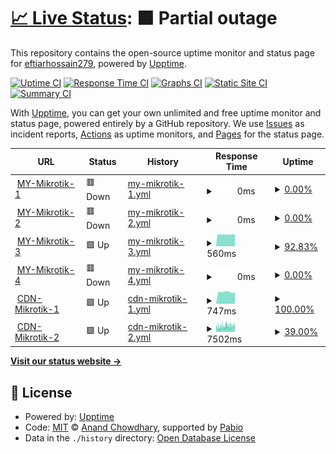 # [📈 Live Status](https://eftiarhossain279.github.io/mynyc): <!--live status--> **🟧 Partial outage**

This repository contains the open-source uptime monitor and status page for [eftiarhossain279](https://eftiarhossain279.github.io/mynyc), powered by [Upptime](https://github.com/upptime/upptime).

[![Uptime CI](https://github.com/eftiarhossain279/mynyc/workflows/Uptime%20CI/badge.svg)](https://github.com/eftiarhossain279/mynyc/actions?query=workflow%3A%22Uptime+CI%22)
[![Response Time CI](https://github.com/eftiarhossain279/mynyc/workflows/Response%20Time%20CI/badge.svg)](https://github.com/eftiarhossain279/mynyc/actions?query=workflow%3A%22Response+Time+CI%22)
[![Graphs CI](https://github.com/eftiarhossain279/mynyc/workflows/Graphs%20CI/badge.svg)](https://github.com/eftiarhossain279/mynyc/actions?query=workflow%3A%22Graphs+CI%22)
[![Static Site CI](https://github.com/eftiarhossain279/mynyc/workflows/Static%20Site%20CI/badge.svg)](https://github.com/eftiarhossain279/mynyc/actions?query=workflow%3A%22Static+Site+CI%22)
[![Summary CI](https://github.com/eftiarhossain279/mynyc/workflows/Summary%20CI/badge.svg)](https://github.com/eftiarhossain279/mynyc/actions?query=workflow%3A%22Summary+CI%22)

With [Upptime](https://upptime.js.org), you can get your own unlimited and free uptime monitor and status page, powered entirely by a GitHub repository. We use [Issues](https://github.com/eftiarhossain279/mynyc/issues) as incident reports, [Actions](https://github.com/eftiarhossain279/mynyc/actions) as uptime monitors, and [Pages](https://eftiarhossain279.github.io/mynyc) for the status page.

<!--start: status pages-->
<!-- This summary is generated by Upptime (https://github.com/upptime/upptime) -->
<!-- Do not edit this manually, your changes will be overwritten -->
<!-- prettier-ignore -->
| URL | Status | History | Response Time | Uptime |
| --- | ------ | ------- | ------------- | ------ |
| <img alt="" src="https://icons.duckduckgo.com/ip3/118.179.45.40.ico" height="13"> [MY-Mikrotik-1](http://118.179.45.40:64000) | 🟥 Down | [my-mikrotik-1.yml](https://github.com/eftiarhossain279/mynyc/commits/HEAD/history/my-mikrotik-1.yml) | <details><summary><img alt="Response time graph" src="./graphs/my-mikrotik-1/response-time-week.png" height="20"> 0ms</summary><br><a href="https://eftiarhossain279.github.io/mynyc/history/my-mikrotik-1"><img alt="Response time 527" src="https://img.shields.io/endpoint?url=https%3A%2F%2Fraw.githubusercontent.com%2Feftiarhossain279%2Fmynyc%2FHEAD%2Fapi%2Fmy-mikrotik-1%2Fresponse-time.json"></a><br><a href="https://eftiarhossain279.github.io/mynyc/history/my-mikrotik-1"><img alt="24-hour response time 0" src="https://img.shields.io/endpoint?url=https%3A%2F%2Fraw.githubusercontent.com%2Feftiarhossain279%2Fmynyc%2FHEAD%2Fapi%2Fmy-mikrotik-1%2Fresponse-time-day.json"></a><br><a href="https://eftiarhossain279.github.io/mynyc/history/my-mikrotik-1"><img alt="7-day response time 0" src="https://img.shields.io/endpoint?url=https%3A%2F%2Fraw.githubusercontent.com%2Feftiarhossain279%2Fmynyc%2FHEAD%2Fapi%2Fmy-mikrotik-1%2Fresponse-time-week.json"></a><br><a href="https://eftiarhossain279.github.io/mynyc/history/my-mikrotik-1"><img alt="30-day response time 0" src="https://img.shields.io/endpoint?url=https%3A%2F%2Fraw.githubusercontent.com%2Feftiarhossain279%2Fmynyc%2FHEAD%2Fapi%2Fmy-mikrotik-1%2Fresponse-time-month.json"></a><br><a href="https://eftiarhossain279.github.io/mynyc/history/my-mikrotik-1"><img alt="1-year response time 527" src="https://img.shields.io/endpoint?url=https%3A%2F%2Fraw.githubusercontent.com%2Feftiarhossain279%2Fmynyc%2FHEAD%2Fapi%2Fmy-mikrotik-1%2Fresponse-time-year.json"></a></details> | <details><summary><a href="https://eftiarhossain279.github.io/mynyc/history/my-mikrotik-1">0.00%</a></summary><a href="https://eftiarhossain279.github.io/mynyc/history/my-mikrotik-1"><img alt="All-time uptime 5.09%" src="https://img.shields.io/endpoint?url=https%3A%2F%2Fraw.githubusercontent.com%2Feftiarhossain279%2Fmynyc%2FHEAD%2Fapi%2Fmy-mikrotik-1%2Fuptime.json"></a><br><a href="https://eftiarhossain279.github.io/mynyc/history/my-mikrotik-1"><img alt="24-hour uptime 0.00%" src="https://img.shields.io/endpoint?url=https%3A%2F%2Fraw.githubusercontent.com%2Feftiarhossain279%2Fmynyc%2FHEAD%2Fapi%2Fmy-mikrotik-1%2Fuptime-day.json"></a><br><a href="https://eftiarhossain279.github.io/mynyc/history/my-mikrotik-1"><img alt="7-day uptime 0.00%" src="https://img.shields.io/endpoint?url=https%3A%2F%2Fraw.githubusercontent.com%2Feftiarhossain279%2Fmynyc%2FHEAD%2Fapi%2Fmy-mikrotik-1%2Fuptime-week.json"></a><br><a href="https://eftiarhossain279.github.io/mynyc/history/my-mikrotik-1"><img alt="30-day uptime 0.00%" src="https://img.shields.io/endpoint?url=https%3A%2F%2Fraw.githubusercontent.com%2Feftiarhossain279%2Fmynyc%2FHEAD%2Fapi%2Fmy-mikrotik-1%2Fuptime-month.json"></a><br><a href="https://eftiarhossain279.github.io/mynyc/history/my-mikrotik-1"><img alt="1-year uptime 5.09%" src="https://img.shields.io/endpoint?url=https%3A%2F%2Fraw.githubusercontent.com%2Feftiarhossain279%2Fmynyc%2FHEAD%2Fapi%2Fmy-mikrotik-1%2Fuptime-year.json"></a></details>
| <img alt="" src="https://icons.duckduckgo.com/ip3/37.221.99.115.ico" height="13"> [MY-Mikrotik-2](http://37.221.99.115:64000) | 🟥 Down | [my-mikrotik-2.yml](https://github.com/eftiarhossain279/mynyc/commits/HEAD/history/my-mikrotik-2.yml) | <details><summary><img alt="Response time graph" src="./graphs/my-mikrotik-2/response-time-week.png" height="20"> 0ms</summary><br><a href="https://eftiarhossain279.github.io/mynyc/history/my-mikrotik-2"><img alt="Response time 2360" src="https://img.shields.io/endpoint?url=https%3A%2F%2Fraw.githubusercontent.com%2Feftiarhossain279%2Fmynyc%2FHEAD%2Fapi%2Fmy-mikrotik-2%2Fresponse-time.json"></a><br><a href="https://eftiarhossain279.github.io/mynyc/history/my-mikrotik-2"><img alt="24-hour response time 0" src="https://img.shields.io/endpoint?url=https%3A%2F%2Fraw.githubusercontent.com%2Feftiarhossain279%2Fmynyc%2FHEAD%2Fapi%2Fmy-mikrotik-2%2Fresponse-time-day.json"></a><br><a href="https://eftiarhossain279.github.io/mynyc/history/my-mikrotik-2"><img alt="7-day response time 0" src="https://img.shields.io/endpoint?url=https%3A%2F%2Fraw.githubusercontent.com%2Feftiarhossain279%2Fmynyc%2FHEAD%2Fapi%2Fmy-mikrotik-2%2Fresponse-time-week.json"></a><br><a href="https://eftiarhossain279.github.io/mynyc/history/my-mikrotik-2"><img alt="30-day response time 0" src="https://img.shields.io/endpoint?url=https%3A%2F%2Fraw.githubusercontent.com%2Feftiarhossain279%2Fmynyc%2FHEAD%2Fapi%2Fmy-mikrotik-2%2Fresponse-time-month.json"></a><br><a href="https://eftiarhossain279.github.io/mynyc/history/my-mikrotik-2"><img alt="1-year response time 2360" src="https://img.shields.io/endpoint?url=https%3A%2F%2Fraw.githubusercontent.com%2Feftiarhossain279%2Fmynyc%2FHEAD%2Fapi%2Fmy-mikrotik-2%2Fresponse-time-year.json"></a></details> | <details><summary><a href="https://eftiarhossain279.github.io/mynyc/history/my-mikrotik-2">0.00%</a></summary><a href="https://eftiarhossain279.github.io/mynyc/history/my-mikrotik-2"><img alt="All-time uptime 11.24%" src="https://img.shields.io/endpoint?url=https%3A%2F%2Fraw.githubusercontent.com%2Feftiarhossain279%2Fmynyc%2FHEAD%2Fapi%2Fmy-mikrotik-2%2Fuptime.json"></a><br><a href="https://eftiarhossain279.github.io/mynyc/history/my-mikrotik-2"><img alt="24-hour uptime 0.00%" src="https://img.shields.io/endpoint?url=https%3A%2F%2Fraw.githubusercontent.com%2Feftiarhossain279%2Fmynyc%2FHEAD%2Fapi%2Fmy-mikrotik-2%2Fuptime-day.json"></a><br><a href="https://eftiarhossain279.github.io/mynyc/history/my-mikrotik-2"><img alt="7-day uptime 0.00%" src="https://img.shields.io/endpoint?url=https%3A%2F%2Fraw.githubusercontent.com%2Feftiarhossain279%2Fmynyc%2FHEAD%2Fapi%2Fmy-mikrotik-2%2Fuptime-week.json"></a><br><a href="https://eftiarhossain279.github.io/mynyc/history/my-mikrotik-2"><img alt="30-day uptime 0.00%" src="https://img.shields.io/endpoint?url=https%3A%2F%2Fraw.githubusercontent.com%2Feftiarhossain279%2Fmynyc%2FHEAD%2Fapi%2Fmy-mikrotik-2%2Fuptime-month.json"></a><br><a href="https://eftiarhossain279.github.io/mynyc/history/my-mikrotik-2"><img alt="1-year uptime 11.24%" src="https://img.shields.io/endpoint?url=https%3A%2F%2Fraw.githubusercontent.com%2Feftiarhossain279%2Fmynyc%2FHEAD%2Fapi%2Fmy-mikrotik-2%2Fuptime-year.json"></a></details>
| <img alt="" src="https://icons.duckduckgo.com/ip3/103.158.231.11.ico" height="13"> [MY-Mikrotik-3](http://103.158.231.11:64000) | 🟩 Up | [my-mikrotik-3.yml](https://github.com/eftiarhossain279/mynyc/commits/HEAD/history/my-mikrotik-3.yml) | <details><summary><img alt="Response time graph" src="./graphs/my-mikrotik-3/response-time-week.png" height="20"> 560ms</summary><br><a href="https://eftiarhossain279.github.io/mynyc/history/my-mikrotik-3"><img alt="Response time 681" src="https://img.shields.io/endpoint?url=https%3A%2F%2Fraw.githubusercontent.com%2Feftiarhossain279%2Fmynyc%2FHEAD%2Fapi%2Fmy-mikrotik-3%2Fresponse-time.json"></a><br><a href="https://eftiarhossain279.github.io/mynyc/history/my-mikrotik-3"><img alt="24-hour response time 544" src="https://img.shields.io/endpoint?url=https%3A%2F%2Fraw.githubusercontent.com%2Feftiarhossain279%2Fmynyc%2FHEAD%2Fapi%2Fmy-mikrotik-3%2Fresponse-time-day.json"></a><br><a href="https://eftiarhossain279.github.io/mynyc/history/my-mikrotik-3"><img alt="7-day response time 560" src="https://img.shields.io/endpoint?url=https%3A%2F%2Fraw.githubusercontent.com%2Feftiarhossain279%2Fmynyc%2FHEAD%2Fapi%2Fmy-mikrotik-3%2Fresponse-time-week.json"></a><br><a href="https://eftiarhossain279.github.io/mynyc/history/my-mikrotik-3"><img alt="30-day response time 851" src="https://img.shields.io/endpoint?url=https%3A%2F%2Fraw.githubusercontent.com%2Feftiarhossain279%2Fmynyc%2FHEAD%2Fapi%2Fmy-mikrotik-3%2Fresponse-time-month.json"></a><br><a href="https://eftiarhossain279.github.io/mynyc/history/my-mikrotik-3"><img alt="1-year response time 681" src="https://img.shields.io/endpoint?url=https%3A%2F%2Fraw.githubusercontent.com%2Feftiarhossain279%2Fmynyc%2FHEAD%2Fapi%2Fmy-mikrotik-3%2Fresponse-time-year.json"></a></details> | <details><summary><a href="https://eftiarhossain279.github.io/mynyc/history/my-mikrotik-3">92.83%</a></summary><a href="https://eftiarhossain279.github.io/mynyc/history/my-mikrotik-3"><img alt="All-time uptime 86.87%" src="https://img.shields.io/endpoint?url=https%3A%2F%2Fraw.githubusercontent.com%2Feftiarhossain279%2Fmynyc%2FHEAD%2Fapi%2Fmy-mikrotik-3%2Fuptime.json"></a><br><a href="https://eftiarhossain279.github.io/mynyc/history/my-mikrotik-3"><img alt="24-hour uptime 100.00%" src="https://img.shields.io/endpoint?url=https%3A%2F%2Fraw.githubusercontent.com%2Feftiarhossain279%2Fmynyc%2FHEAD%2Fapi%2Fmy-mikrotik-3%2Fuptime-day.json"></a><br><a href="https://eftiarhossain279.github.io/mynyc/history/my-mikrotik-3"><img alt="7-day uptime 92.83%" src="https://img.shields.io/endpoint?url=https%3A%2F%2Fraw.githubusercontent.com%2Feftiarhossain279%2Fmynyc%2FHEAD%2Fapi%2Fmy-mikrotik-3%2Fuptime-week.json"></a><br><a href="https://eftiarhossain279.github.io/mynyc/history/my-mikrotik-3"><img alt="30-day uptime 97.75%" src="https://img.shields.io/endpoint?url=https%3A%2F%2Fraw.githubusercontent.com%2Feftiarhossain279%2Fmynyc%2FHEAD%2Fapi%2Fmy-mikrotik-3%2Fuptime-month.json"></a><br><a href="https://eftiarhossain279.github.io/mynyc/history/my-mikrotik-3"><img alt="1-year uptime 86.87%" src="https://img.shields.io/endpoint?url=https%3A%2F%2Fraw.githubusercontent.com%2Feftiarhossain279%2Fmynyc%2FHEAD%2Fapi%2Fmy-mikrotik-3%2Fuptime-year.json"></a></details>
| <img alt="" src="https://icons.duckduckgo.com/ip3/103.217.84.226.ico" height="13"> [MY-Mikrotik-4](http://103.217.84.226:64000) | 🟥 Down | [my-mikrotik-4.yml](https://github.com/eftiarhossain279/mynyc/commits/HEAD/history/my-mikrotik-4.yml) | <details><summary><img alt="Response time graph" src="./graphs/my-mikrotik-4/response-time-week.png" height="20"> 0ms</summary><br><a href="https://eftiarhossain279.github.io/mynyc/history/my-mikrotik-4"><img alt="Response time 724" src="https://img.shields.io/endpoint?url=https%3A%2F%2Fraw.githubusercontent.com%2Feftiarhossain279%2Fmynyc%2FHEAD%2Fapi%2Fmy-mikrotik-4%2Fresponse-time.json"></a><br><a href="https://eftiarhossain279.github.io/mynyc/history/my-mikrotik-4"><img alt="24-hour response time 0" src="https://img.shields.io/endpoint?url=https%3A%2F%2Fraw.githubusercontent.com%2Feftiarhossain279%2Fmynyc%2FHEAD%2Fapi%2Fmy-mikrotik-4%2Fresponse-time-day.json"></a><br><a href="https://eftiarhossain279.github.io/mynyc/history/my-mikrotik-4"><img alt="7-day response time 0" src="https://img.shields.io/endpoint?url=https%3A%2F%2Fraw.githubusercontent.com%2Feftiarhossain279%2Fmynyc%2FHEAD%2Fapi%2Fmy-mikrotik-4%2Fresponse-time-week.json"></a><br><a href="https://eftiarhossain279.github.io/mynyc/history/my-mikrotik-4"><img alt="30-day response time 0" src="https://img.shields.io/endpoint?url=https%3A%2F%2Fraw.githubusercontent.com%2Feftiarhossain279%2Fmynyc%2FHEAD%2Fapi%2Fmy-mikrotik-4%2Fresponse-time-month.json"></a><br><a href="https://eftiarhossain279.github.io/mynyc/history/my-mikrotik-4"><img alt="1-year response time 724" src="https://img.shields.io/endpoint?url=https%3A%2F%2Fraw.githubusercontent.com%2Feftiarhossain279%2Fmynyc%2FHEAD%2Fapi%2Fmy-mikrotik-4%2Fresponse-time-year.json"></a></details> | <details><summary><a href="https://eftiarhossain279.github.io/mynyc/history/my-mikrotik-4">0.00%</a></summary><a href="https://eftiarhossain279.github.io/mynyc/history/my-mikrotik-4"><img alt="All-time uptime 9.43%" src="https://img.shields.io/endpoint?url=https%3A%2F%2Fraw.githubusercontent.com%2Feftiarhossain279%2Fmynyc%2FHEAD%2Fapi%2Fmy-mikrotik-4%2Fuptime.json"></a><br><a href="https://eftiarhossain279.github.io/mynyc/history/my-mikrotik-4"><img alt="24-hour uptime 0.00%" src="https://img.shields.io/endpoint?url=https%3A%2F%2Fraw.githubusercontent.com%2Feftiarhossain279%2Fmynyc%2FHEAD%2Fapi%2Fmy-mikrotik-4%2Fuptime-day.json"></a><br><a href="https://eftiarhossain279.github.io/mynyc/history/my-mikrotik-4"><img alt="7-day uptime 0.00%" src="https://img.shields.io/endpoint?url=https%3A%2F%2Fraw.githubusercontent.com%2Feftiarhossain279%2Fmynyc%2FHEAD%2Fapi%2Fmy-mikrotik-4%2Fuptime-week.json"></a><br><a href="https://eftiarhossain279.github.io/mynyc/history/my-mikrotik-4"><img alt="30-day uptime 0.00%" src="https://img.shields.io/endpoint?url=https%3A%2F%2Fraw.githubusercontent.com%2Feftiarhossain279%2Fmynyc%2FHEAD%2Fapi%2Fmy-mikrotik-4%2Fuptime-month.json"></a><br><a href="https://eftiarhossain279.github.io/mynyc/history/my-mikrotik-4"><img alt="1-year uptime 9.43%" src="https://img.shields.io/endpoint?url=https%3A%2F%2Fraw.githubusercontent.com%2Feftiarhossain279%2Fmynyc%2FHEAD%2Fapi%2Fmy-mikrotik-4%2Fuptime-year.json"></a></details>
| <img alt="" src="https://icons.duckduckgo.com/ip3/118.179.45.40.ico" height="13"> [CDN-Mikrotik-1](http://118.179.45.40) | 🟩 Up | [cdn-mikrotik-1.yml](https://github.com/eftiarhossain279/mynyc/commits/HEAD/history/cdn-mikrotik-1.yml) | <details><summary><img alt="Response time graph" src="./graphs/cdn-mikrotik-1/response-time-week.png" height="20"> 747ms</summary><br><a href="https://eftiarhossain279.github.io/mynyc/history/cdn-mikrotik-1"><img alt="Response time 894" src="https://img.shields.io/endpoint?url=https%3A%2F%2Fraw.githubusercontent.com%2Feftiarhossain279%2Fmynyc%2FHEAD%2Fapi%2Fcdn-mikrotik-1%2Fresponse-time.json"></a><br><a href="https://eftiarhossain279.github.io/mynyc/history/cdn-mikrotik-1"><img alt="24-hour response time 753" src="https://img.shields.io/endpoint?url=https%3A%2F%2Fraw.githubusercontent.com%2Feftiarhossain279%2Fmynyc%2FHEAD%2Fapi%2Fcdn-mikrotik-1%2Fresponse-time-day.json"></a><br><a href="https://eftiarhossain279.github.io/mynyc/history/cdn-mikrotik-1"><img alt="7-day response time 747" src="https://img.shields.io/endpoint?url=https%3A%2F%2Fraw.githubusercontent.com%2Feftiarhossain279%2Fmynyc%2FHEAD%2Fapi%2Fcdn-mikrotik-1%2Fresponse-time-week.json"></a><br><a href="https://eftiarhossain279.github.io/mynyc/history/cdn-mikrotik-1"><img alt="30-day response time 770" src="https://img.shields.io/endpoint?url=https%3A%2F%2Fraw.githubusercontent.com%2Feftiarhossain279%2Fmynyc%2FHEAD%2Fapi%2Fcdn-mikrotik-1%2Fresponse-time-month.json"></a><br><a href="https://eftiarhossain279.github.io/mynyc/history/cdn-mikrotik-1"><img alt="1-year response time 894" src="https://img.shields.io/endpoint?url=https%3A%2F%2Fraw.githubusercontent.com%2Feftiarhossain279%2Fmynyc%2FHEAD%2Fapi%2Fcdn-mikrotik-1%2Fresponse-time-year.json"></a></details> | <details><summary><a href="https://eftiarhossain279.github.io/mynyc/history/cdn-mikrotik-1">100.00%</a></summary><a href="https://eftiarhossain279.github.io/mynyc/history/cdn-mikrotik-1"><img alt="All-time uptime 98.23%" src="https://img.shields.io/endpoint?url=https%3A%2F%2Fraw.githubusercontent.com%2Feftiarhossain279%2Fmynyc%2FHEAD%2Fapi%2Fcdn-mikrotik-1%2Fuptime.json"></a><br><a href="https://eftiarhossain279.github.io/mynyc/history/cdn-mikrotik-1"><img alt="24-hour uptime 100.00%" src="https://img.shields.io/endpoint?url=https%3A%2F%2Fraw.githubusercontent.com%2Feftiarhossain279%2Fmynyc%2FHEAD%2Fapi%2Fcdn-mikrotik-1%2Fuptime-day.json"></a><br><a href="https://eftiarhossain279.github.io/mynyc/history/cdn-mikrotik-1"><img alt="7-day uptime 100.00%" src="https://img.shields.io/endpoint?url=https%3A%2F%2Fraw.githubusercontent.com%2Feftiarhossain279%2Fmynyc%2FHEAD%2Fapi%2Fcdn-mikrotik-1%2Fuptime-week.json"></a><br><a href="https://eftiarhossain279.github.io/mynyc/history/cdn-mikrotik-1"><img alt="30-day uptime 95.17%" src="https://img.shields.io/endpoint?url=https%3A%2F%2Fraw.githubusercontent.com%2Feftiarhossain279%2Fmynyc%2FHEAD%2Fapi%2Fcdn-mikrotik-1%2Fuptime-month.json"></a><br><a href="https://eftiarhossain279.github.io/mynyc/history/cdn-mikrotik-1"><img alt="1-year uptime 98.23%" src="https://img.shields.io/endpoint?url=https%3A%2F%2Fraw.githubusercontent.com%2Feftiarhossain279%2Fmynyc%2FHEAD%2Fapi%2Fcdn-mikrotik-1%2Fuptime-year.json"></a></details>
| <img alt="" src="https://icons.duckduckgo.com/ip3/118.179.50.70.ico" height="13"> [CDN-Mikrotik-2](http://118.179.50.70) | 🟩 Up | [cdn-mikrotik-2.yml](https://github.com/eftiarhossain279/mynyc/commits/HEAD/history/cdn-mikrotik-2.yml) | <details><summary><img alt="Response time graph" src="./graphs/cdn-mikrotik-2/response-time-week.png" height="20"> 7502ms</summary><br><a href="https://eftiarhossain279.github.io/mynyc/history/cdn-mikrotik-2"><img alt="Response time 6752" src="https://img.shields.io/endpoint?url=https%3A%2F%2Fraw.githubusercontent.com%2Feftiarhossain279%2Fmynyc%2FHEAD%2Fapi%2Fcdn-mikrotik-2%2Fresponse-time.json"></a><br><a href="https://eftiarhossain279.github.io/mynyc/history/cdn-mikrotik-2"><img alt="24-hour response time 9620" src="https://img.shields.io/endpoint?url=https%3A%2F%2Fraw.githubusercontent.com%2Feftiarhossain279%2Fmynyc%2FHEAD%2Fapi%2Fcdn-mikrotik-2%2Fresponse-time-day.json"></a><br><a href="https://eftiarhossain279.github.io/mynyc/history/cdn-mikrotik-2"><img alt="7-day response time 7502" src="https://img.shields.io/endpoint?url=https%3A%2F%2Fraw.githubusercontent.com%2Feftiarhossain279%2Fmynyc%2FHEAD%2Fapi%2Fcdn-mikrotik-2%2Fresponse-time-week.json"></a><br><a href="https://eftiarhossain279.github.io/mynyc/history/cdn-mikrotik-2"><img alt="30-day response time 7345" src="https://img.shields.io/endpoint?url=https%3A%2F%2Fraw.githubusercontent.com%2Feftiarhossain279%2Fmynyc%2FHEAD%2Fapi%2Fcdn-mikrotik-2%2Fresponse-time-month.json"></a><br><a href="https://eftiarhossain279.github.io/mynyc/history/cdn-mikrotik-2"><img alt="1-year response time 6752" src="https://img.shields.io/endpoint?url=https%3A%2F%2Fraw.githubusercontent.com%2Feftiarhossain279%2Fmynyc%2FHEAD%2Fapi%2Fcdn-mikrotik-2%2Fresponse-time-year.json"></a></details> | <details><summary><a href="https://eftiarhossain279.github.io/mynyc/history/cdn-mikrotik-2">39.00%</a></summary><a href="https://eftiarhossain279.github.io/mynyc/history/cdn-mikrotik-2"><img alt="All-time uptime 96.16%" src="https://img.shields.io/endpoint?url=https%3A%2F%2Fraw.githubusercontent.com%2Feftiarhossain279%2Fmynyc%2FHEAD%2Fapi%2Fcdn-mikrotik-2%2Fuptime.json"></a><br><a href="https://eftiarhossain279.github.io/mynyc/history/cdn-mikrotik-2"><img alt="24-hour uptime 28.80%" src="https://img.shields.io/endpoint?url=https%3A%2F%2Fraw.githubusercontent.com%2Feftiarhossain279%2Fmynyc%2FHEAD%2Fapi%2Fcdn-mikrotik-2%2Fuptime-day.json"></a><br><a href="https://eftiarhossain279.github.io/mynyc/history/cdn-mikrotik-2"><img alt="7-day uptime 39.00%" src="https://img.shields.io/endpoint?url=https%3A%2F%2Fraw.githubusercontent.com%2Feftiarhossain279%2Fmynyc%2FHEAD%2Fapi%2Fcdn-mikrotik-2%2Fuptime-week.json"></a><br><a href="https://eftiarhossain279.github.io/mynyc/history/cdn-mikrotik-2"><img alt="30-day uptime 85.45%" src="https://img.shields.io/endpoint?url=https%3A%2F%2Fraw.githubusercontent.com%2Feftiarhossain279%2Fmynyc%2FHEAD%2Fapi%2Fcdn-mikrotik-2%2Fuptime-month.json"></a><br><a href="https://eftiarhossain279.github.io/mynyc/history/cdn-mikrotik-2"><img alt="1-year uptime 96.16%" src="https://img.shields.io/endpoint?url=https%3A%2F%2Fraw.githubusercontent.com%2Feftiarhossain279%2Fmynyc%2FHEAD%2Fapi%2Fcdn-mikrotik-2%2Fuptime-year.json"></a></details>

<!--end: status pages-->

[**Visit our status website →**](https://eftiarhossain279.github.io/mynyc)

## 📄 License

- Powered by: [Upptime](https://github.com/upptime/upptime)
- Code: [MIT](./LICENSE) © [Anand Chowdhary](https://anandchowdhary.com), supported by [Pabio](https://pabio.com)
- Data in the `./history` directory: [Open Database License](https://opendatacommons.org/licenses/odbl/1-0/)
